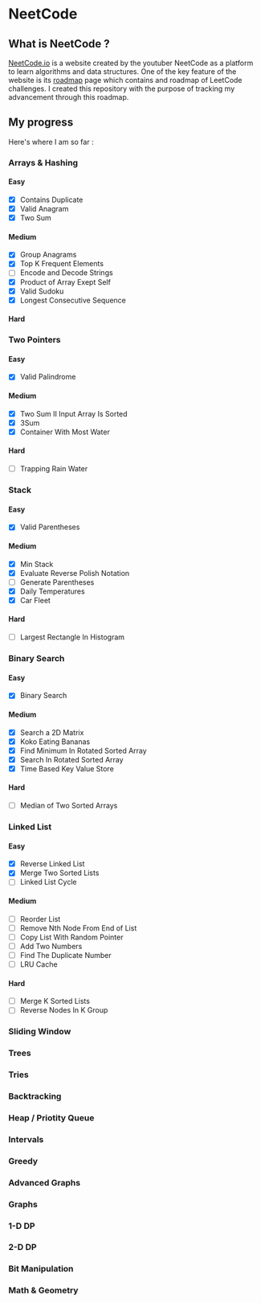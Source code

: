 # NeetCode

## What is NeetCode ?

[NeetCode.io](https://neetcode.io/) is a website created by the youtuber NeetCode as a platform to learn algorithms and data structures. One of the key feature of the website is its [roadmap](https://neetcode.io/roadmap) page which contains and roadmap of LeetCode challenges. I created this repository with the purpose of tracking my advancement through this roadmap.

## My progress

Here's where I am so far :

### Arrays & Hashing

#### Easy

- [X] Contains Duplicate
- [X] Valid Anagram
- [X] Two Sum

#### Medium

- [X] Group Anagrams
- [X] Top K Frequent Elements
- [ ] Encode and Decode Strings
- [X] Product of Array Exept Self
- [X] Valid Sudoku
- [X] Longest Consecutive Sequence

#### Hard

### Two Pointers

#### Easy

- [X] Valid Palindrome

#### Medium

- [X] Two Sum II Input Array Is Sorted
- [X] 3Sum
- [X] Container With Most Water

#### Hard

- [ ] Trapping Rain Water

### Stack

#### Easy

- [X] Valid Parentheses

#### Medium

- [X] Min Stack
- [X] Evaluate Reverse Polish Notation
- [ ] Generate Parentheses
- [X] Daily Temperatures
- [X] Car Fleet

#### Hard

- [ ] Largest Rectangle In Histogram

### Binary Search

#### Easy

- [X] Binary Search

#### Medium

- [X] Search a 2D Matrix
- [X] Koko Eating Bananas
- [X] Find Minimum In Rotated Sorted Array
- [X] Search In Rotated Sorted Array
- [X] Time Based Key Value Store

#### Hard

- [ ] Median of Two Sorted Arrays

### Linked List

#### Easy

- [X] Reverse Linked List
- [X] Merge Two Sorted Lists
- [ ] Linked List Cycle

#### Medium

- [ ] Reorder List
- [ ] Remove Nth Node From End of List
- [ ] Copy List With Random Pointer
- [ ] Add Two Numbers
- [ ] Find The Duplicate Number
- [ ] LRU Cache

#### Hard

- [ ] Merge K Sorted Lists
- [ ] Reverse Nodes In K Group

### Sliding Window

### Trees

### Tries

### Backtracking

### Heap / Priotity Queue

### Intervals

### Greedy

### Advanced Graphs

### Graphs

### 1-D DP

### 2-D DP

### Bit Manipulation

### Math & Geometry
